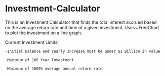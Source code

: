 # Investment-Calculator

This is an Investment Calculator that finds the total interest accrued based on the average return rate and time of a given investment.
Uses JFreeChart to plot the investment on a line graph.

Current Investment Limits:

    -Initial Balance and Yearly Increase must be under $1 Billion in value
  
    -Maximum of 100 Year Investment
  
    -Maximum of 1000% average annual return rate 
